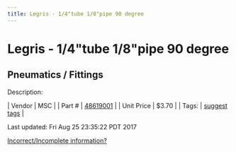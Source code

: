 ```yaml
---
title: Legris - 1/4"tube 1/8"pipe 90 degree
---
```


# Legris - 1/4"tube 1/8"pipe 90 degree
## Pneumatics / Fittings
Description: 	 

| Vendor | MSC | 
| Part # | [48619001](http://www.mscdirect.com/) | 
| Unit Price | $3.70 | 
| Tags: | [suggest tags](https://docs.google.com/forms/d/e/1FAIpQLSeWyY8v3RgOty-MyWmh9U0iivNYN_molChYyS-0U-o-kOAv_g/viewform) | 

Last updated: Fri Aug 25 23:35:22 PDT 2017

 [Incorrect/Incomplete information?](https://docs.google.com/forms/d/e/1FAIpQLSeWyY8v3RgOty-MyWmh9U0iivNYN_molChYyS-0U-o-kOAv_g/viewform)